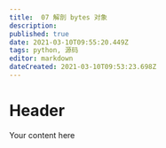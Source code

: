 ```yaml
---
title:  07 解剖 bytes 对象
description: 
published: true
date: 2021-03-10T09:55:20.449Z
tags: python, 源码
editor: markdown
dateCreated: 2021-03-10T09:53:23.698Z
---
```


# Header
Your content here